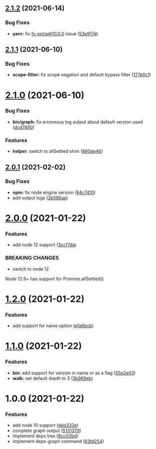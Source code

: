 ## [2.1.2](https://github.com/stephanebachelier/npm-dependency-graph/compare/v2.1.1...v2.1.2) (2021-06-14)


### Bug Fixes

* **yarn:** fix fs-extra@10.0.0 issue ([53e917d](https://github.com/stephanebachelier/npm-dependency-graph/commit/53e917ded1fd554f760797366f812172e3c2204a))

## [2.1.1](https://github.com/stephanebachelier/npm-dependency-graph/compare/v2.1.0...v2.1.1) (2021-06-10)


### Bug Fixes

* **scope-filter:** fix scope negation and default bypass filter ([177e0c1](https://github.com/stephanebachelier/npm-dependency-graph/commit/177e0c1e112b4670613810645acb37004b547404))

# [2.1.0](https://github.com/stephanebachelier/npm-dependency-graph/compare/v2.0.1...v2.1.0) (2021-06-10)


### Bug Fixes

* **bin/graph:** fix erroneous log output about default version used ([dcd7480](https://github.com/stephanebachelier/npm-dependency-graph/commit/dcd74804713db47e8963d9543040ab4489e517ce))


### Features

* **helper:** switch to allSettled shim ([880de46](https://github.com/stephanebachelier/npm-dependency-graph/commit/880de46ac1250f77d4e1573594c0e46bedf287ce))

## [2.0.1](https://github.com/stephanebachelier/npm-dependency-graph/compare/v2.0.0...v2.0.1) (2021-02-02)


### Bug Fixes

* **npm:** fix node engine version ([94c7d10](https://github.com/stephanebachelier/npm-dependency-graph/commit/94c7d100c9727467ebb0eb3b90c135ac4d55a37c))
* add output logs ([2b566ae](https://github.com/stephanebachelier/npm-dependency-graph/commit/2b566ae9801faab2929ba56ca42bd76157061a14))

# [2.0.0](https://github.com/stephanebachelier/npm-dependency-graph/compare/v1.2.0...v2.0.0) (2021-01-22)


### Features

* add node 12 support ([3ccf7da](https://github.com/stephanebachelier/npm-dependency-graph/commit/3ccf7da389e095f8796c21549eb91838fa0e2d2f))


### BREAKING CHANGES

* switch to node 12

Node 12.9+ has support for Promise.allSettled()

# [1.2.0](https://github.com/stephanebachelier/npm-dependency-graph/compare/v1.1.0...v1.2.0) (2021-01-22)


### Features

* add support for name option ([efa6bcb](https://github.com/stephanebachelier/npm-dependency-graph/commit/efa6bcb1dd97f850f8d534d898e6f3f7858552e1))

# [1.1.0](https://github.com/stephanebachelier/npm-dependency-graph/compare/v1.0.0...v1.1.0) (2021-01-22)


### Features

* **bin:** add support for version in name or as a flag ([55e2e03](https://github.com/stephanebachelier/npm-dependency-graph/commit/55e2e031f7b77d116c0f2a3e444debae459d44e1))
* **walk:** set default depth to 3 ([3b989eb](https://github.com/stephanebachelier/npm-dependency-graph/commit/3b989eb15d1c6716e0be726920c52f3b4984fb5f))

# 1.0.0 (2021-01-22)


### Features

* add node 10 support ([deb333e](https://github.com/stephanebachelier/npm-dependency-graph/commit/deb333e5aea7354ef48420665ccbf5a50668d0a1))
* complete graph output ([5131379](https://github.com/stephanebachelier/npm-dependency-graph/commit/5131379834e5451a6fa2533cba7ff558c3dddb92))
* implement deps tree ([9cc02bd](https://github.com/stephanebachelier/npm-dependency-graph/commit/9cc02bda6a6a9a52fe8769bc5874dd3fca3626a3))
* implement deps-graph command ([83fd254](https://github.com/stephanebachelier/npm-dependency-graph/commit/83fd254adb04d750a4f92b891a5872b6025734ea))
